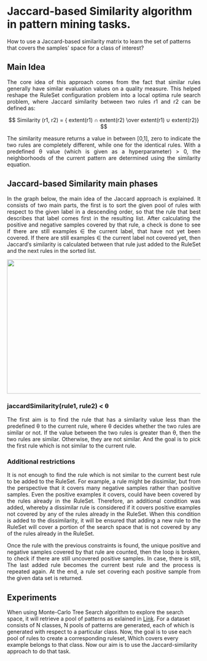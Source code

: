 # Jaccard-based Similarity algorithm in pattern mining tasks.
How to use a Jaccard-based similarity matrix to learn the set of patterns that covers the samples' space for a class of interest?

## Main Idea
<p align="justify">
The core idea of this approach comes from the fact that similar rules generally have similar evaluation values on a quality measure. This helped reshape the RuleSet configuration problem into a local optima rule search problem, where Jaccard similarity between two rules r1 and r2 can be defined as:

$$ Similarity (r1, r2) = { extent(r1) ∩ extent(r2) \over extent(r1) ∪ extent(r2)} $$

<p align="justify">
The similarity measure returns a value in between [0,1], zero to indicate the two rules are completely different, while one for the identical rules. With a predefined θ value (which is given as a hyperparameter) > 0, the neighborhoods of the current pattern are determined using the similarity equation.


## Jaccard-based Similarity main phases
<p align="justify">
In the graph below, the main idea of the Jaccard approach is explained. It consists of two main parts, the first is to sort the given pool of rules with respect to the given label in a descending order, so that the rule that best describes that label comes first in the resulting list. After calculating the positive and negative samples covered by that rule, a check is done to see if there are still examples ∈ the current label, that have not yet been covered. If there are still examples ∈ the current label not covered yet, then Jaccard′s similarity is calculated between that rule just added to the RuleSet and the next rules in the sorted list.

<p align="center">
<img width="700" height="350" src="https://github.com/MSc-MGomaa/Jaccard-based-Similarity-algorithm-in-pattern-mining-tasks./blob/daa0e69a7a6252ad227863ab13b915ebed0a67a0/result3.png">
</p>

### jaccardSimilarity(rule1, rule2) < θ

<p align="justify">
The first aim is to find the rule that has a similarity value less than the predefined θ to the current rule, where θ decides whether the two rules are similar or not. If the value between the two rules is greater than θ, then the two rules are similar. Otherwise, they are not similar. And the goal is to pick the first rule which is not similar to the current rule.

### Additional restrictions
<p align="justify">
It is not enough to find the rule which is not similar to the current best rule to be added to the RuleSet. For example, a rule might be dissimilar, but from the perspective that it covers many negative samples rather than positive samples. Even the positive examples it covers, could have been covered by the rules already in the RuleSet. Therefore, an additional condition was added, whereby a dissimilar rule is considered if it covers positive examples not covered by any of the rules already in the RuleSet. When this condition is added to the dissimilarity, it will be ensured that adding a new rule to the RuleSet will cover a portion of the search space that is not covered by any of the rules already in the RuleSet.

<p align="justify">
Once the rule with the previous constraints is found, the unique positive and negative samples covered by that rule are counted, then the loop is broken, to check if
there are still uncovered positive samples. In case, there is still, The last added rule becomes the current best rule and the process is repeated again. At the end, a rule set covering each positive sample from the given data set is returned.

## Experiments
When using Monte-Carlo Tree Search algorithm to explore the search space, it will retrieve a pool of patterns as exlained in
[Link](https://github.com/MSc-MGomaa/MCTS-For-Rule-learning). For a dataset consists of N classes, N pools of patterns are generated, each of which is generated with respect to a particular class. Now, the goal is to use each pool of rules to create a corresponding ruleset, Which covers every example belongs to that class. Now our aim is to use the Jaccard-similarity approach to do that task.



